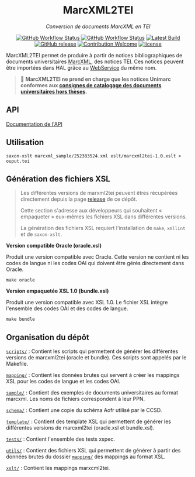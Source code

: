 <div align="center">

# MarcXML2TEI

_Conversion de documents MarcXML en TEI_

[![GitHub Workflow Status](https://img.shields.io/github/workflow/status/abes-esr/marcxml2tei/Release?label=Release&style=for-the-badge)](https://github.com/abes-esr/marcxml2tei/actions/workflows/release.yml)
[![GitHub Workflow Status](https://img.shields.io/github/workflow/status/abes-esr/marcxml2tei/Tests?label=Tests&style=for-the-badge)](https://github.com/abes-esr/marcxml2tei/actions/workflows/tests.yml)
[![Latest Build](https://img.shields.io/badge/%F0%9F%93%A6%20lastest%20build-marcxml2tei.xsl-yellow?style=for-the-badge)](https://github.com/abes-esr/marcxml2tei/releases/latest/download/marcxml2tei-1.0.xsl)
[![GitHub release](https://img.shields.io/github/release/abes-esr/marcxml2tei.svg?style=for-the-badge)](https://github.com/abes-esr/marcxml2tei/releases/latest)
[![Contribution Welcome](https://img.shields.io/badge/contribution-welcome-green.svg?style=for-the-badge)](https://github.com/abes-esr/marcxml2tei/pulls)
[![license](https://img.shields.io/badge/license-CeCILL%202.1-blue.svg?style=for-the-badge)](https://cecill.info/licences/Licence_CeCILL_V2.1-en.txt)

</div>

MarcXML2TEI permet de produire à partir de notices bibliographiques de documents universitaires [MarcXML](http://documentation.abes.fr/sudoc/manuels/administration/aidewebservices/index.html#SudocMarcXML), des notices TEI. Ces notices peuvent être importées dans HAL grâce au [WebService](https://fil.abes.fr/2022/02/23/sudoc-et-dumas-faciliter-le-signalement-des-documents-universitaires/) du même nom.


> 📝 __MarcXML2TEI ne prend en charge que les notices Unimarc conformes aux [consignes de catalogage des documents universitaires hors thèses](http://documentation.abes.fr/sudoc/regles/Catalogage/Regles_Theses_AutresDocsUniv.htm).__

## API

[Documentation de l'API](https://petstore.swagger.io/?url=https%3A%2F%2Fraw.githubusercontent.com%2Fabes-esr%2Fmarcxml2tei%2Fmain%2Fmarcxml2tei-OpenAPI-schema.yaml)

## Utilisation

```
saxon-xslt marcxml_sample/252383524.xml xslt/marcxml2tei-1.0.xslt > ouput.tei
```

## Génération des fichiers XSL

> Les différentes versions de marxml2tei peuvent êtres récupérées directement depuis la page [release](https://github.com/abes-esr/marcxml2tei/releases/latest) de ce dépôt.
> 
> Cette section s'adresse aux développeurs qui souhaitent « empaqueter » eux-mêmes les fichiers XSL dans différentes versions. 
> 
> La génération des fichiers XSL requiert l'installation de `make`, `xmllint` et de `saxon-xslt`.

__Version compatible Oracle (oracle.xsl)__

Produit une version compatible avec Oracle. Cette version ne contient ni les codes de langue ni les codes OAI qui doivent être gérés directement dans Oracle.

```
make oracle
```

__Version empaquetée XSL 1.0 (bundle.xsl)__

Produit une version compatible avec XSL 1.0. Le fichier XSL intègre l'ensemble des codes OAI et des codes de langue.

```
make bundle
```

## Organisation du dépôt

[`scripts/`](scripts) : Contient les scripts qui permettent de générer les différentes versions de marcxml2tei (oracle et bundle). Ces scripts sont appelés par le Makefile.

[`mapping/`](mapping) : Contient les données brutes qui servent à créer les mappings XSL pour les codes de langue et les codes OAI.

[`sample/`](sample) : Contient des exemples de documents universitaires au format marcxml. Les noms de fichiers correspondent à leur PPN.

[`schema/`](schema) : Contient une copie du schéma Aofr utilisé par le CCSD.

[`template/`](template) : Contient des template XSL qui permettent de générer les différentes versions de marcxml2tei (oracle.xsl et bundle.xsl).

[`tests/`](tests) : Contient l'ensemble des tests xspec.

[`utils/`](utils) : Contient des fichiers XSL qui permettent de générer à partir des données brutes du dossier [`mapping/`](mapping) des mappings au format XSL.

[`xslt/`](xslt) : Contient les mappings marxcml2tei.
